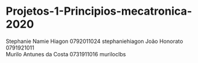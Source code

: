 # Projetos-1-Principios-mecatronica-2020
Stephanie Namie Hiagon 0792011024  stephaniehiagon
João Honorato 0791921011  
Murilo Antunes da Costa 0731911016  muriloclbs

